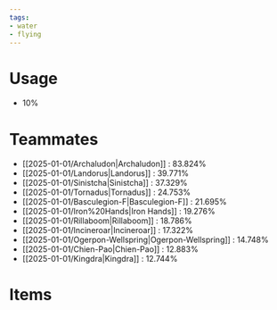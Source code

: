 ```yaml
---
tags:
- water
- flying
---
```

# Usage
- 10%
# Teammates
- [[2025-01-01/Archaludon|Archaludon]] : 83.824%
- [[2025-01-01/Landorus|Landorus]] : 39.771%
- [[2025-01-01/Sinistcha|Sinistcha]] : 37.329%
- [[2025-01-01/Tornadus|Tornadus]] : 24.753%
- [[2025-01-01/Basculegion-F|Basculegion-F]] : 21.695%
- [[2025-01-01/Iron%20Hands|Iron Hands]] : 19.276%
- [[2025-01-01/Rillaboom|Rillaboom]] : 18.786%
- [[2025-01-01/Incineroar|Incineroar]] : 17.322%
- [[2025-01-01/Ogerpon-Wellspring|Ogerpon-Wellspring]] : 14.748%
- [[2025-01-01/Chien-Pao|Chien-Pao]] : 12.883%
- [[2025-01-01/Kingdra|Kingdra]] : 12.744%
# Items